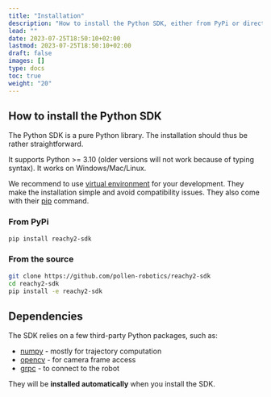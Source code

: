 ```yaml
---
title: "Installation"
description: "How to install the Python SDK, either from PyPi or directly from sources."
lead: ""
date: 2023-07-25T18:50:10+02:00
lastmod: 2023-07-25T18:50:10+02:00
draft: false
images: []
type: docs
toc: true
weight: "20"
---
```


## How to install the Python SDK

The Python SDK is a pure Python library. The installation should thus be rather straightforward.  

It supports Python >= 3.10 (older versions will not work because of typing syntax). It works on Windows/Mac/Linux.

We recommend to use [virtual environment](https://docs.python.org/3/tutorial/venv.html) for your development. They make the installation simple and avoid compatibility issues. They also come with their [pip](https://pip.pypa.io/en/stable/) command.

### From PyPi

```bash
pip install reachy2-sdk
```

### From the source

```bash
git clone https://github.com/pollen-robotics/reachy2-sdk
cd reachy2-sdk
pip install -e reachy2-sdk
```

## Dependencies

The SDK relies on a few third-party Python packages, such as:

* [numpy](https://numpy.org) - mostly for trajectory computation
* [opencv](https://opencv.org) - for camera frame access
* [grpc](https://grpc.io) - to connect to the robot

They will be **installed automatically** when you install the SDK.

